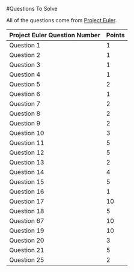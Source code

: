 #Questions To Solve 

All of the questions come from [Project Euler](https://projecteuler.net/).

|Project Euler Question Number | Points |
|-----|-----|
| Question 1 | 1 |
| Question 2 | 1 |
| Question 3 | 1 |
| Question 4 | 1 |
| Question 5 | 2 |
| Question 6 | 1 |
| Question 7 | 2 |
| Question 8 | 2 |
| Question 9 | 2 |
| Question 10 | 3 |
| Question 11 | 5 |
| Question 12 | 5 |
| Question 13 | 2 |
| Question 14 | 4 |
| Question 15 | 5 |
| Question 16 | 1 |
| Question 17 | 10 |
| Question 18 | 5 |
| Question 67 | 10 |
| Question 19 | 10 |
| Question 20 | 3 |
| Question 21 | 5 |
| Question 25 | 2 |
